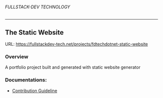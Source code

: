 ###### FULLSTACK-DEV TECHNOLOGY
---
## The Static Website
URL: https://fullstackdev-tech.net/projects/fdtechdotnet-static-website

### Overview
A portfolio project built and generated with static website generator

### Documentations:
- [Contribution Guideline](https://fullstackdev-tech.net/docs/house-rules/#contribution-guideline)
